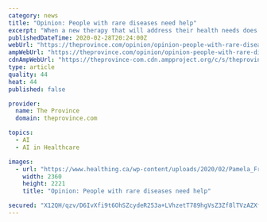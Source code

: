 ```yaml
---
category: news
title: "Opinion: People with rare diseases need help"
excerpt: "When a new therapy that will address their health needs does come to market ... Recent advances in biopharmaceutical research, combined with the use of artificial intelligence and “big data” are paving the way for important new treatments that will offer new hope for patients with previously untreatable conditions. However, for too many ..."
publishedDateTime: 2020-02-28T20:24:00Z
webUrl: "https://theprovince.com/opinion/opinion-people-with-rare-diseases-need-help/wcm/319b9681-29b8-41d4-a08b-51f858c37855"
ampWebUrl: "https://theprovince.com/opinion/opinion-people-with-rare-diseases-need-help/wcm/319b9681-29b8-41d4-a08b-51f858c37855/amp"
cdnAmpWebUrl: "https://theprovince-com.cdn.ampproject.org/c/s/theprovince.com/opinion/opinion-people-with-rare-diseases-need-help/wcm/319b9681-29b8-41d4-a08b-51f858c37855/amp"
type: article
quality: 44
heat: 44
published: false

provider:
  name: The Province
  domain: theprovince.com

topics:
  - AI
  - AI in Healthcare

images:
  - url: "https://www.healthing.ca/wp-content/uploads/2020/02/Pamela_Fralick_140_High_Res1-copy.jpg"
    width: 2360
    height: 2221
    title: "Opinion: People with rare diseases need help"

secured: "X12QH/qzv/D6IvXfi9t6OhSZcydeR253a+LVhzetT789hgVsZ3Zf8lTVzAZXfH7y6WzqlLkPuHwpFaVgw60TwqVnv0I9SGvIR6OUoTfjTg7Fwb1ktbzhApB1dYq1RY6gFx0Ng6sSlx7THg6QslB1l0nh2mARnuDwqM24VNTNkr0PSeGifN69VFhqhNZPrhI6VkayHLAzJyQvXeVBV+n6wJ88AksqpamVOMMFLb0IFgbCChm2dlpjVdCnezccvOJ6Mv07occ8YjgvNgN87xUdB5B6FSbGeiQ3ZRJHIoZBiBeNYSW9BmekCJBPbVkElpfEPC35hVp92B6dwXYRzUT5S8wf2MbddDCIyl4KjcdSIKzZD/5kW6zCWvBE7Ys16sUy1zMjC1uKMKHK7lKPty5SUbeomt/awc0Eik91hye6Q4lIN+K4hfHrTDY5pBkhKC3yorFOa/xOTADyQooUR1gszdy49Ow7npGGRaKhgtAF1HQ=;bn/mscUBQWykSuudFwhZgQ=="
---
```


